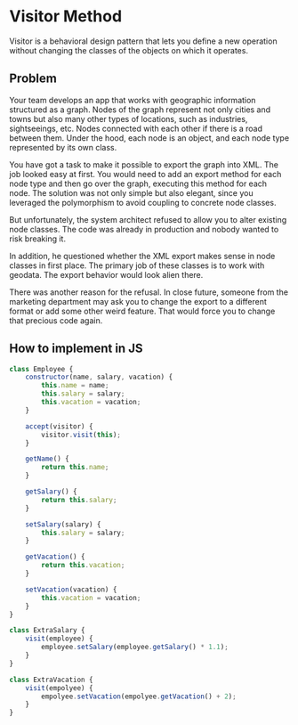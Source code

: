# Visitor Method

Visitor is a behavioral design pattern that lets you define a new operation without changing the classes of the objects on which it operates.

## Problem

Your team develops an app that works with geographic information structured as a graph. Nodes of the graph represent not only cities and towns but also many other types of locations, such as industries, sightseeings, etc. Nodes connected with each other if there is a road between them. Under the hood, each node is an object, and each node type represented by its own class.

You have got a task to make it possible to export the graph into XML. The job looked easy at first. You would need to add an export method for each node type and then go over the graph, executing this method for each node. The solution was not only simple but also elegant, since you leveraged the polymorphism to avoid coupling to concrete node classes.

But unfortunately, the system architect refused to allow you to alter existing node classes. The code was already in production and nobody wanted to risk breaking it.

In addition, he questioned whether the XML export makes sense in node classes in first place. The primary job of these classes is to work with geodata. The export behavior would look alien there.

There was another reason for the refusal. In close future, someone from the marketing department may ask you to change the export to a different format or add some other weird feature. That would force you to change that precious code again.


## How to implement in JS

```js
class Employee {
    constructor(name, salary, vacation) {
        this.name = name;
        this.salary = salary;
        this.vacation = vacation;
    }

    accept(visitor) {
        visitor.visit(this);
    }

    getName() {
        return this.name;
    }

    getSalary() {
        return this.salary;
    }

    setSalary(salary) {
        this.salary = salary;
    }

    getVacation() {
        return this.vacation;
    }

    setVacation(vacation) {
        this.vacation = vacation;
    }
}

class ExtraSalary {
    visit(employee) {
        employee.setSalary(employee.getSalary() * 1.1);
    }
}

class ExtraVacation {
    visit(empolyee) {
        empolyee.setVacation(empolyee.getVacation() + 2);
    }
}

```
